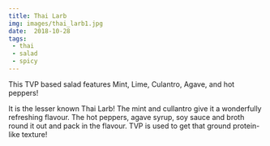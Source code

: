 ```yaml
---
title: Thai Larb
img: images/thai_larb1.jpg
date:  2018-10-28
tags:
 - thai
 - salad
 - spicy
---
```

This TVP based salad features Mint, Lime, Culantro, Agave, and hot peppers!

It is the lesser known Thai Larb! The mint and cullantro give it
a wonderfully refreshing flavour. The hot peppers, agave syrup,
soy sauce and broth round it out and pack in the flavour. TVP is
used to get that ground protein-like texture!


